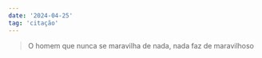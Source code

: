 ```yaml
---
date: '2024-04-25'
tag: 'citação'
---
```


> O homem que nunca se maravilha de nada, nada faz de maravilhoso
